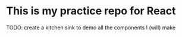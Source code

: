 # This is my practice repo for React

TODO: create a kitchen sink to demo all the components I (will) make